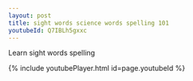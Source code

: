 ```yaml
---
layout: post
title: sight words science words spelling 101
youtubeId: Q7IBLh5gxxc
---
```

 
 
Learn sight words spelling
 
 
 
 
{% include youtubePlayer.html id=page.youtubeId %}
 
 
